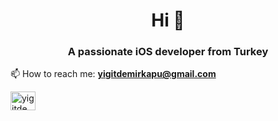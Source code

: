<h1 align="center">Hi 👋</h1>
<h3 align="center">A passionate iOS developer from Turkey</h3>

📫 How to reach me:
 **yigitdemirkapu@gmail.com**
<p align="left">
<a href="https://linkedin.com/in/yigitdemirkapu" target="blank"><img align="center" src="https://raw.githubusercontent.com/rahuldkjain/github-profile-readme-generator/master/src/images/icons/Social/linked-in-alt.svg" alt="yigitdemirkapu" height="30" width="40" /></a>
</p>
